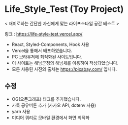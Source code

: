 # Life_Style_Test (Toy Project)

< 재미로하는 간단한 자신에게 맞는 라이프스타일 공간 테스트 > </br>

링크 : https://life-style-test.vercel.app/

* React, Styled-Components, Hook 사용
* Vercel을 통해서 배포하였습니다.
* PC 브라우저에 최적화된 사이트입니다.
* 이 사이트는 해남군청의 해남체를 이용하여 작성되었습니다.
* 모든 사용된 사진의 출처는 https://pixabay.com/ 입니다.

## 수정 
* OG(오픈그래프) 태그를 추가했습니다.
* 카톡 공유버튼 추가 (카카오 API, dotenv 사용)
* yarn 사용
* 미디어 쿼리로 모바일 환경에서 화면 최적화
